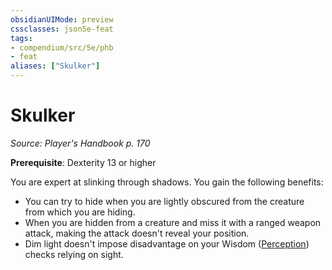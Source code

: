 ```yaml
---
obsidianUIMode: preview
cssclasses: json5e-feat
tags:
- compendium/src/5e/phb
- feat
aliases: ["Skulker"]
---
```

# Skulker
*Source: Player's Handbook p. 170*  

**Prerequisite**: Dexterity 13 or higher

You are expert at slinking through shadows. You gain the following benefits:

- You can try to hide when you are lightly obscured from the creature from which you are hiding.  
- When you are hidden from a creature and miss it with a ranged weapon attack, making the attack doesn't reveal your position.  
- Dim light doesn't impose disadvantage on your Wisdom ([Perception](_skills.md#Perception)) checks relying on sight.